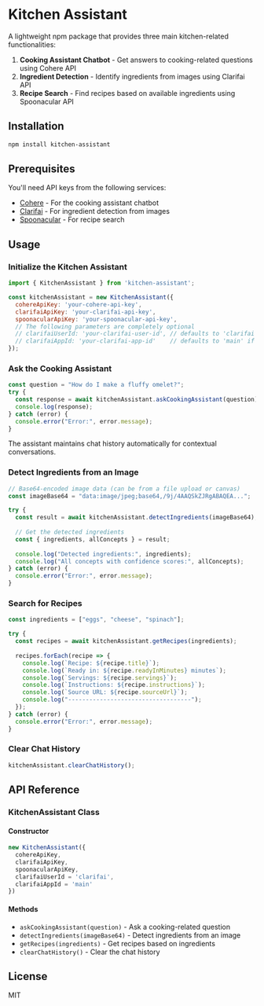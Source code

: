 # Kitchen Assistant

A lightweight npm package that provides three main kitchen-related functionalities:
1. **Cooking Assistant Chatbot** - Get answers to cooking-related questions using Cohere API
2. **Ingredient Detection** - Identify ingredients from images using Clarifai API
3. **Recipe Search** - Find recipes based on available ingredients using Spoonacular API

## Installation

```bash
npm install kitchen-assistant
```

## Prerequisites

You'll need API keys from the following services:
- [Cohere](https://cohere.com/) - For the cooking assistant chatbot
- [Clarifai](https://www.clarifai.com/) - For ingredient detection from images
- [Spoonacular](https://spoonacular.com/food-api) - For recipe search

## Usage

### Initialize the Kitchen Assistant

```javascript
import { KitchenAssistant } from 'kitchen-assistant';

const kitchenAssistant = new KitchenAssistant({
  cohereApiKey: 'your-cohere-api-key',
  clarifaiApiKey: 'your-clarifai-api-key',
  spoonacularApiKey: 'your-spoonacular-api-key',
  // The following parameters are completely optional
  // clarifaiUserId: 'your-clarifai-user-id', // defaults to 'clarifai' if not provided
  // clarifaiAppId: 'your-clarifai-app-id'    // defaults to 'main' if not provided
});
```

### Ask the Cooking Assistant

```javascript
const question = "How do I make a fluffy omelet?";
try {
  const response = await kitchenAssistant.askCookingAssistant(question);
  console.log(response);
} catch (error) {
  console.error("Error:", error.message);
}
```

The assistant maintains chat history automatically for contextual conversations.

### Detect Ingredients from an Image

```javascript
// Base64-encoded image data (can be from a file upload or canvas)
const imageBase64 = "data:image/jpeg;base64,/9j/4AAQSkZJRgABAQEA...";

try {
  const result = await kitchenAssistant.detectIngredients(imageBase64);
  
  // Get the detected ingredients
  const { ingredients, allConcepts } = result;
  
  console.log("Detected ingredients:", ingredients);
  console.log("All concepts with confidence scores:", allConcepts);
} catch (error) {
  console.error("Error:", error.message);
}
```

### Search for Recipes

```javascript
const ingredients = ["eggs", "cheese", "spinach"];

try {
  const recipes = await kitchenAssistant.getRecipes(ingredients);
  
  recipes.forEach(recipe => {
    console.log(`Recipe: ${recipe.title}`);
    console.log(`Ready in: ${recipe.readyInMinutes} minutes`);
    console.log(`Servings: ${recipe.servings}`);
    console.log(`Instructions: ${recipe.instructions}`);
    console.log(`Source URL: ${recipe.sourceUrl}`);
    console.log("-----------------------------------");
  });
} catch (error) {
  console.error("Error:", error.message);
}
```

### Clear Chat History

```javascript
kitchenAssistant.clearChatHistory();
```

## API Reference

### KitchenAssistant Class

#### Constructor

```javascript
new KitchenAssistant({
  cohereApiKey,
  clarifaiApiKey,
  spoonacularApiKey,
  clarifaiUserId = 'clarifai',
  clarifaiAppId = 'main'
})
```

#### Methods

- `askCookingAssistant(question)` - Ask a cooking-related question
- `detectIngredients(imageBase64)` - Detect ingredients from an image
- `getRecipes(ingredients)` - Get recipes based on ingredients
- `clearChatHistory()` - Clear the chat history

## License

MIT
